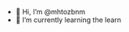 - 👋 Hi, I’m @mhtozbnm
- 🌱 I’m currently learning the learn

<!---
mhtozbnm/mhtozbnm is a ✨ special ✨ repository because its `README.md` (this file) appears on your GitHub profile.
You can click the Preview link to take a look at your changes.
--->
